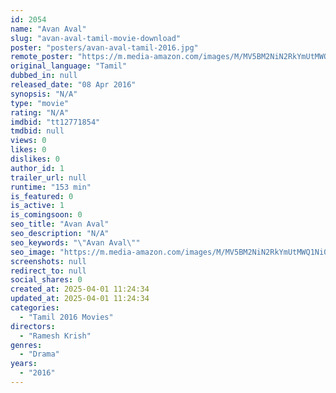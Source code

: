 ```yaml
---
id: 2054
name: "Avan Aval"
slug: "avan-aval-tamil-movie-download"
poster: "posters/avan-aval-tamil-2016.jpg"
remote_poster: "https://m.media-amazon.com/images/M/MV5BM2NiN2RkYmUtMWQ1Ni00MzIxLTg3NzMtNGQ3MGJjYmU0MzE3XkEyXkFqcGdeQXVyMTEzNzg0Mjkx._V1_SX300.jpg"
original_language: "Tamil"
dubbed_in: null
released_date: "08 Apr 2016"
synopsis: "N/A"
type: "movie"
rating: "N/A"
imdbid: "tt12771854"
tmdbid: null
views: 0
likes: 0
dislikes: 0
author_id: 1
trailer_url: null
runtime: "153 min"
is_featured: 0
is_active: 1
is_comingsoon: 0
seo_title: "Avan Aval"
seo_description: "N/A"
seo_keywords: "\"Avan Aval\""
seo_image: "https://m.media-amazon.com/images/M/MV5BM2NiN2RkYmUtMWQ1Ni00MzIxLTg3NzMtNGQ3MGJjYmU0MzE3XkEyXkFqcGdeQXVyMTEzNzg0Mjkx._V1_SX300.jpg"
screenshots: null
redirect_to: null
social_shares: 0
created_at: 2025-04-01 11:24:34
updated_at: 2025-04-01 11:24:34
categories:
  - "Tamil 2016 Movies"
directors:
  - "Ramesh Krish"
genres:
  - "Drama"
years:
  - "2016"
---
```

